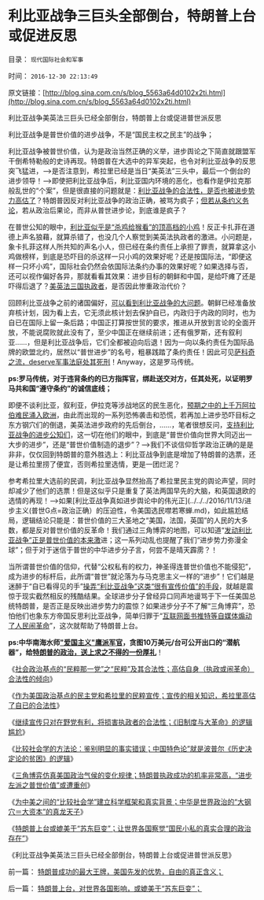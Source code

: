 # 利比亚战争三巨头全部倒台，特朗普上台或促进反思

目录： `现代国际社会和军事` 

时间： `2016-12-30 22:13:49` 

原文链接：[http://blog.sina.com.cn/s/blog_5563a64d0102x2ti.html](http://blog.sina.com.cn/s/blog_5563a64d0102x2ti.html)

利比亚战争美英法三巨头已经全部倒台，特朗普上台或促进普世派反思

利比亚战争是普世价值的进步战争，不是“国民主权之民主”的战争；

利比亚战争被普世价值，认为是政治当然正确的义举，进步舆论之下简直就跟盟军干倒希特勒般的史诗再现。特朗普在大选中的异军突起，也令对利比亚战争的反思突飞猛进，——>是否注意到，希拉里已经是当日“美英法”三头中，最后一个倒台的进步领导！——>即使把利比亚战争后，利比亚国内环境的恶化，也看作是伊拉克那般乱世的“个案”，但是很直接的问题就是：[利比亚战争的合法性，是否也被进步势力高估了](../../../2016/7/22/综论：自然秩序之“威斯特法利亚－雅尔塔体系”.md)？特朗普因反对利比亚战争的政治正确，被骂为疯子；[但若从条约义务论](../../../2016/7/22/自然秩序，“威斯特法利亚－雅尔塔体系”，及利比亚战争的邪恶.md)，若从政治后果论，而非从普世进步论，到底谁是疯子？

在普世公知的眼中，[利比亚似乎是“杀鸡给猴看”的顶高档的小鸡](../../../2011/10/29/道德社会中的“打倒”和“平反”是啥回事？.md)！反正卡扎菲在道德上声名狼藉，就算杀错了，也没几个人察觉到美英法执政者的激进。小问题是，象卡扎菲这样人所共知的声名小人，但已经在条约责任上承担了罪责，就算拿这小鸡做榜样，到底是恐吓目的杀这样一只小鸡的效果好呢？还是按国际法，“即便这样一只坏小鸡”，国际社会仍然会依国际法条约办事的效果好呢？如果选择与否，还可以视作偏好各异，那就看看其效果：进步目标的朝鲜和中国，是给吓瘫了还是吓得后退了？[美英法三国执政者](../../../2011/3/25/非法无正义；不要信仰“内战不可避免”；.md)，是否因此惨重政治代价？

回顾利比亚战争之前的诸国偏好，[可以看到利比亚战争的大问题](https://wp.me/p1tcNC-6Z)。朝鲜已经准备放弃核计划，因为看上去，它无须此核计划去保护自已，内政归于内政的同时，也为自已在国际上留一条后路；中国正打算按世贸的要求，推进从开放到言论的全面开放，不能说腐败就此没有了，至少中国正在继续前进；还有俄罗斯，还有叙利亚……，但是利比亚战争后，它们全都被迫向后退！因为一向以条约责任为国际品牌的欧盟北约，居然以“普世进步”的名号，粗暴践踏了条约责任！因此可见[萨科奇之流，deserve军事法庭处其死刑](../../../2011/4/1/美英法“合法打黑”，联合国就不合法.md)！Anyway，这是罗马传统。

**ps:罗马传统，对于违背条约的已方指挥官，绑赴送交对方，任其处死，以证明罗马共和国“遵守条约”的诚信底线；**

即便不谈利比亚，叙利亚，伊拉克等涉战地区的民生恶化，[预期之中的上千万阿拉伯难民涌入欧洲](../../../2016/7/11/穆斯林难民“恐怖分子”不是“恩将仇报”.md)，由此而出现的一系列恐怖袭击和恐慌，若再加上进步恐吓目标之东方钢穴们的倒退，美英法进步政府的先后倒台，……，笔者很想反问，[支持利比亚战争的进步公知们](../../../2016/5/5/利比亚战争对中国民主的警钟：警惕西方的进步势力！.md)，这一切在他们的眼中，到底是“普世价值向世界大同迈出一大步的进步”，还是“普世价值制造的退步”？——>我们不谈信仰哲学政治正确的是是非非，仅仅回到特朗普的意外胜选上：利比亚战争到底是增加了特朗普的选票，还是让希拉里捞了便宜，否则希拉里选情，更是一团烂泥？

参考希拉里大选前的民调，利比亚战争显然抬高了希拉里民主党的舆论声望，同时却减少了他们的选票！但是这似乎只是重复了英法两国早先的大脑，和英国退欧的选情的再现！——>如果[利比亚战争真如进步舆论中的伟光正](../../../2016/11/13/进步主义(普世G点=政治正确）的压迫性，令美国选民噤若寒蝉.md)，如此尴尬结局，逻辑结论只能是：普世价值的三大圣地之“美国，法国，英国”的人民的大多数，都是反对普世价值的反革命！我们通过三角博弈的地图，可以知道“[发动利比亚战争”正是普世价值的本来激](../../../2016/5/1/从国际法角度，利比亚战争的恶劣（革命）性质；.md)进；这一系列动乱也提醒了我们“进步势力弥漫全球”；但于对于迷信于普世的中华进步分子言，何尝不是晴天霹雳？！

当所谓普世价值的信仰，代替“公权私有的权力，神圣得连普世价值也不能侵犯”，成为进步的标杆后，此所谓“普世”就沦落为与马克思主义一样的“进步”！它们越是迷醉于“自已看得见的手”[操弄“利比亚战争”这类“很有宣传价值”的手段](../../../2016/12/21/作为美国政治基点的民主党，和希拉里的民粹宣传；.md)，就越是震惊于现实截然相反的残酷结果。全球进步分子曾经异口同声地谩骂于下一任美国总统特朗普，是否正是反映出进步势力的震惊？如果进步分子不了解“三角博弈”，恐怕他们也象东方帝国反思利比亚战争，简单归罪于“[互联网面书推特等自媒体煽动了人民闹革命](../../../2013/9/2/互联网大V七底线，到底是谁泡制的？到底是什么东东？.md)”，这次就帮助了特朗普上台。

**ps:中华南海水师["爱国主义"鹰派军官](../../../2016/5/12/愤青，才是中华民族最凶恶的敌人.md)，贪图10万美元/台可公开出口的“潜航器”，给[特朗普的政治，送上求之不得的一份厚礼](../../../2016/11/24/走投无路的茶党，只能奋起抗争于“政治正确”；.md)**！

《[社会政治基点的“民粹那一党”之“民粹”及其合法性；高估自身（执政或闹革命）合法性的倾向](../../../2016/12/19/社会政治基点的“民粹”，及其合法性的自我高估.md)》

《[作为美国政治基点的民主党和希拉里的民粹宣传；宣传的相关知识，希拉里高估了自已的合法性](../../../2016/12/21/作为美国政治基点的民主党，和希拉里的民粹宣传；.md)》

《[继续宣传只对在野党有利，将损害执政者的合法性；《旧制度与大革命》的逻辑尴尬](../../../2016/12/22/“民粹的政治家不诚实的恶习”，宣传只对在野党有利.md)》

《[比较社会学的方法论：鉴别明显的事实错误；中国特色论”就是波普尔《历史决定论的贫困》的逻辑](../../../2016/12/24/波普尔《历史决定论的贫困》，和比较社会学.md)》

《[三角博弈仿真美国政治气侯的变化规律；特朗普执政成功的机率非常高，“进步左派之普世价值”或遭重创](../../../2016/12/25/三角博弈仿真美国政治气侯的变化规律；.md)》

《[为中美之间的“比较社会学”建立科学框架和真实背景；](../../../2016/12/27/为中美之间的“比较社会学”建立科学框架和真实背景；.md)[中华是世界政治的“大钢穴＝大资本”的真龙天子](../../../2016/12/27/为中美之间的“比较社会学”建立科学框架和真实背景；.md)》

《[特朗普上台或媲美于“苏东巨变”；让世界各国察觉“国民小私的真实合理的政治存在”](../../../2016/12/28/特朗普上台，对世界各国影响，或媲美于“苏东巨变”；.md)》

《利比亚战争美英法三巨头已经全部倒台，特朗普上台或促进普世派反思》

前一篇： [特朗普成功的最大王牌，美国先发的优势，自由的真正含义；](../../../2017/1/4/特朗普成功的最大王牌，美国先发的优势，自由的真正含义；.md)

后一篇： [特朗普上台，对世界各国影响，或媲美于“苏东巨变”；](../../../2016/12/28/特朗普上台，对世界各国影响，或媲美于“苏东巨变”；.md)

